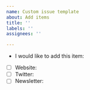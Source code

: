 ```yaml
---
name: Custom issue template
about: Add items
title: ''
labels: ''
assignees: ''

---
```


- I would like to add this item: 

- [ ] Website: <insert-here-link>
- [ ] Twitter: <insert-here-link>
- [ ] Newsletter: <insert-here-link>
